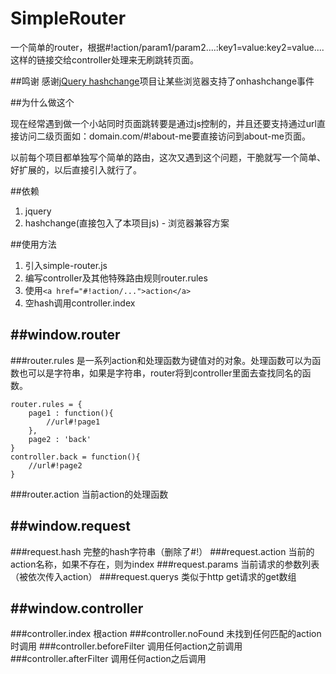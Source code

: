 SimpleRouter
============

一个简单的router，根据#!action/param1/param2....:key1=value:key2=value....这样的链接交给controller处理来无刷跳转页面。

##鸣谢
感谢[jQuery hashchange](https://github.com/cowboy/jquery-hashchange)项目让某些浏览器支持了onhashchange事件

##为什么做这个

现在经常遇到做一个小站同时页面跳转要是通过js控制的，并且还要支持通过url直接访问二级页面如：domain.com/#!about-me要直接访问到about-me页面。

以前每个项目都单独写个简单的路由，这次又遇到这个问题，干脆就写一个简单、好扩展的，以后直接引入就行了。

##依赖
1. jquery
2. hashchange(直接包入了本项目js) - 浏览器兼容方案

##使用方法
1. 引入simple-router.js
2. 编写controller及其他特殊路由规则router.rules
3. 使用`<a href="#!action/...">action</a>`
4. 空hash调用controller.index

##window.router
----
###router.rules
是一系列action和处理函数为键值对的对象。处理函数可以为函数也可以是字符串，如果是字符串，router将到controller里面去查找同名的函数。

	router.rules = {
		page1 : function(){ 
			//url#!page1 
		},
		page2 : 'back'
	}
	controller.back = function(){
		//url#!page2
	}
	
###router.action
当前action的处理函数

##window.request
----
###request.hash
完整的hash字符串（删除了#!）
###request.action
当前的action名称，如果不存在，则为index
###request.params
当前请求的参数列表（被依次传入action）
###request.querys
类似于http get请求的get数组

##window.controller
----

###controller.index
根action
###controller.noFound
未找到任何匹配的action时调用
###controller.beforeFilter
调用任何action之前调用
###controller.afterFilter
调用任何action之后调用